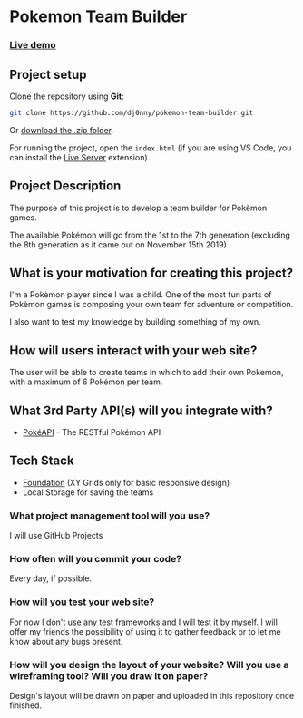 # Pokemon Team Builder

### [Live demo](https://pokemon-team-builder.netlify.com/)

## Project setup

Clone the repository using __Git__:
```bash
git clone https://github.com/dj0nny/pokemon-team-builder.git
```

Or [download the .zip folder](https://github.com/dj0nny/pokemon-team-builder/archive/master.zip).

For running the project, open the `index.html` (if you are using VS Code, you can install the [Live Server](https://marketplace.visualstudio.com/items?itemName=ritwickdey.LiveServer) extension).

## Project Description

The purpose of this project is to develop a team builder for Pokèmon games.

The available Pokémon will go from the 1st to the 7th generation (excluding the 8th generation as it came out on November 15th 2019)

## What is your motivation for creating this project?

I'm a Pokèmon player since I was a child. One of the most fun parts of Pokèmon games is composing your own team for adventure or competition.

I also want to test my knowledge by building something of my own.

## How will users interact with your web site?

The user will be able to create teams in which to add their own Pokemon, with a maximum of 6 Pokémon per team.

## What 3rd Party API(s) will you integrate with?

* [PokéAPI](https://pokeapi.co/) - The RESTful Pokémon API

## Tech Stack

* [Foundation](http://foundation.zurb.com/) (XY Grids only for basic responsive design)
* Local Storage for saving the teams

### What project management tool will you use?

I will use GitHub Projects

### How often will you commit your code?

Every day, if possible.

### How will you test your web site?

For now I don't use any test frameworks and I will test it by myself. I will offer my friends the possibility of using it to gather feedback or to let me know about any bugs present.

### How will you design the layout of your website? Will you use a wireframing tool? Will you draw it on paper?

Design's layout will be drawn on paper and uploaded in this repository once finished.